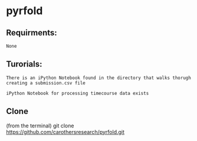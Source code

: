 pyrfold
=======

## Requirments:
```
None
```

## Turorials:
```
There is an iPython Notebook found in the directory that walks thorugh creating a submission.csv file

iPython Notebook for processing timecourse data exists
```

## Clone
(from the terminal)
git clone https://github.com/carothersresearch/pyrfold.git
